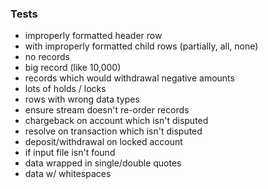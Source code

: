 ### Tests
- improperly formatted header row 
- with improperly formatted child rows (partially, all, none)
- no records
- big record (like 10,000) 
- records which would withdrawal negative amounts 
- lots of holds / locks 
- rows with wrong data types
- ensure stream doesn't re-order records
- chargeback on account which isn't disputed
- resolve on transaction which isn't disputed
- deposit/withdrawal on locked account
- if input file isn't found
- data wrapped in single/double quotes
- data w/ whitespaces
